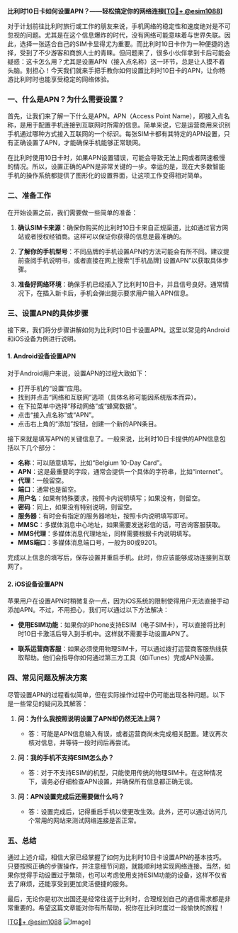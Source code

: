 **比利时10日卡如何设置APN？——轻松搞定你的网络连接[[TG💪+ @esim1088](https://t.me/s/esim1088)]**

对于计划前往比利时旅行或工作的朋友来说，手机网络的稳定性和速度绝对是不可忽视的问题。尤其是在这个信息爆炸的时代，没有网络可能意味着与世界失联。因此，选择一张适合自己的SIM卡显得尤为重要。而比利时10日卡作为一种便捷的选择，受到了不少游客和商旅人士的青睐。但问题来了，很多小伙伴拿到卡后可能会疑惑：这卡怎么用？尤其是设置APN（接入点名称）这一环节，总是让人摸不着头脑。别担心！今天我们就来手把手教你如何设置比利时10日卡的APN，让你畅游比利时时也能享受稳定的网络体验。

### 一、什么是APN？为什么需要设置？

首先，让我们来了解一下什么是APN。APN（Access Point Name），即接入点名称，是用于配置手机连接到互联网时所需的信息。简单来说，它是运营商用来识别手机通过哪种方式接入互联网的一个标识。每张SIM卡都有其特定的APN设置，只有正确设置了APN，才能确保手机能够正常联网。

在比利时使用10日卡时，如果APN设置错误，可能会导致无法上网或者网速极慢的情况。所以，设置正确的APN是非常关键的一步。幸运的是，现在大多数智能手机的操作系统都提供了图形化的设置界面，让这项工作变得相对简单。

### 二、准备工作

在开始设置之前，我们需要做一些简单的准备：

1. **确认SIM卡来源**：确保你购买的比利时10日卡来自正规渠道，比如通过官方网站或者授权经销商。这样可以保证你获得的信息是最准确的。
   
2. **了解你的手机型号**：不同品牌的手机设置APN的方法可能会有所不同。建议提前查阅手机说明书，或者直接在网上搜索“[手机品牌] 设置APN”以获取具体步骤。

3. **准备好网络环境**：确保手机已经插入了比利时10日卡，并且信号良好。通常情况下，在插入新卡后，手机会弹出提示要求用户输入APN信息。

### 三、设置APN的具体步骤

接下来，我们将分步骤讲解如何为比利时10日卡设置APN。这里以常见的Android和iOS设备为例进行说明。

#### 1. Android设备设置APN

对于Android用户来说，设置APN的过程大致如下：

- 打开手机的“设置”应用。
- 找到并点击“网络和互联网”选项（具体名称可能因系统版本而异）。
- 在下拉菜单中选择“移动网络”或“蜂窝数据”。
- 点击“接入点名称”或“APN”。
- 点击右上角的“添加”按钮，创建一个新的APN条目。

接下来就是填写APN的关键信息了。一般来说，比利时10日卡提供的APN信息包括以下几个部分：

- **名称**：可以随意填写，比如“Belgium 10-Day Card”。
- **APN**：这是最重要的字段，通常会提供一个具体的字符串，比如“internet”。
- **代理**：一般留空。
- **端口**：通常也是留空。
- **用户名**：如果有特殊要求，按照卡内说明填写；如果没有，则留空。
- **密码**：同上，如果没有特别说明，则留空。
- **服务器**：有时会有指定的服务器地址，按照卡内说明填写即可。
- **MMSC**：多媒体消息中心地址，如果需要发送彩信的话，可咨询客服获取。
- **MMS代理**：多媒体消息代理地址，同样需要根据卡内说明填写。
- **MMS端口**：多媒体消息端口号，一般为80或9201。

完成以上信息的填写后，保存设置并重启手机。此时，你应该能够成功连接到互联网了。

#### 2. iOS设备设置APN

苹果用户在设置APN时稍微复杂一点，因为iOS系统的限制使得用户无法直接手动添加APN。不过，不用担心，我们可以通过以下方法解决：

- **使用ESIM功能**：如果你的iPhone支持ESIM（电子SIM卡），可以直接将比利时10日卡激活后导入到手机中。这样就不需要手动设置APN了。
  
- **联系运营商客服**：如果必须使用物理SIM卡，可以通过拨打运营商客服热线获取帮助。他们会指导你如何通过第三方工具（如iTunes）完成APN设置。

### 四、常见问题及解决方案

尽管设置APN的过程看似简单，但在实际操作过程中仍可能出现各种问题。以下是一些常见的疑问及其解答：

1. **问：为什么我按照说明设置了APN却仍然无法上网？**
   - 答：可能是APN信息输入有误，或者运营商尚未完成相关配置。建议再次核对信息，并等待一段时间后再尝试。

2. **问：我的手机不支持ESIM怎么办？**
   - 答：对于不支持ESIM的机型，只能使用传统的物理SIM卡。在这种情况下，请务必仔细检查APN设置，并确保所有信息都正确无误。

3. **问：APN设置完成后还需要做什么吗？**
   - 答：设置完成后，记得重启手机以使更改生效。此外，还可以通过访问几个常用的网站来测试网络连接是否正常。

### 五、总结

通过上述介绍，相信大家已经掌握了如何为比利时10日卡设置APN的基本技巧。只要按照正确的步骤操作，并注意细节问题，就能顺利地实现网络连接。当然，如果你觉得手动设置过于繁琐，也可以考虑使用支持ESIM功能的设备，这样不仅省去了麻烦，还能享受到更加灵活便捷的服务。

最后，无论你是初次出国还是经常往返于比利时，合理规划自己的通信需求都是非常重要的。希望这篇文章能对你有所帮助，祝你在比利时度过一段愉快的旅程！

[[TG💪+ @esim1088](https://t.me/s/esim1088) ![Image](https://i.postimg.cc/4NQfJmqS/Snipaste-2025-05-13-00-14-12.png)]